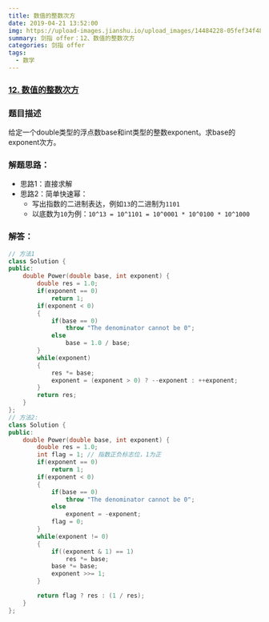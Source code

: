 ```yaml
---
title: 数值的整数次方
date: 2019-04-21 13:52:00
img: https://upload-images.jianshu.io/upload_images/14484228-05fef34f486bd5b0.jpg?imageMogr2/auto-orient/strip%7CimageView2/2/w/1240
summary: 剑指 offer：12、数值的整数次方
categories: 剑指 offer
tags:
  - 数学
---
```

### [12\. 数值的整数次方](https://www.nowcoder.com/practice/1a834e5e3e1a4b7ba251417554e07c00?tpId=13&tqId=11165&tPage=1&rp=1&ru=/ta/coding-interviews&qru=/ta/coding-interviews/question-ranking)

### 题目描述
给定一个double类型的浮点数base和int类型的整数exponent。求base的exponent次方。

### 解题思路：
+ 思路1：直接求解
+ 思路2：简单快速幂：
  - 写出指数的二进制表达，例如`13`的二进制为`1101`
  - 以底数为`10`为例：`10^13 = 10^1101 = 10^0001 * 10^0100 * 10^1000`

### 解答：

```cpp
// 方法1
class Solution {
public:
    double Power(double base, int exponent) {
        double res = 1.0;
        if(exponent == 0)
            return 1;
        if(exponent < 0)
        {
            if(base == 0)
                throw "The denominator cannot be 0";
            else
                base = 1.0 / base;
        }
        while(exponent)
        {
            res *= base;
            exponent = (exponent > 0) ? --exponent : ++exponent;
        }
        return res;
    }
};
// 方法2:
class Solution {
public:
    double Power(double base, int exponent) {
        double res = 1.0;
        int flag = 1; // 指数正负标志位，1为正
        if(exponent == 0)
            return 1;
        if(exponent < 0)
        {
            if(base == 0)
                throw "The denominator cannot be 0";
            else
                exponent = -exponent;
            flag = 0;
        }
        while(exponent != 0)
        {
            if((exponent & 1) == 1)
                res *= base;
            base *= base;
            exponent >>= 1;
        }

        return flag ? res : (1 / res);
    }
};
```